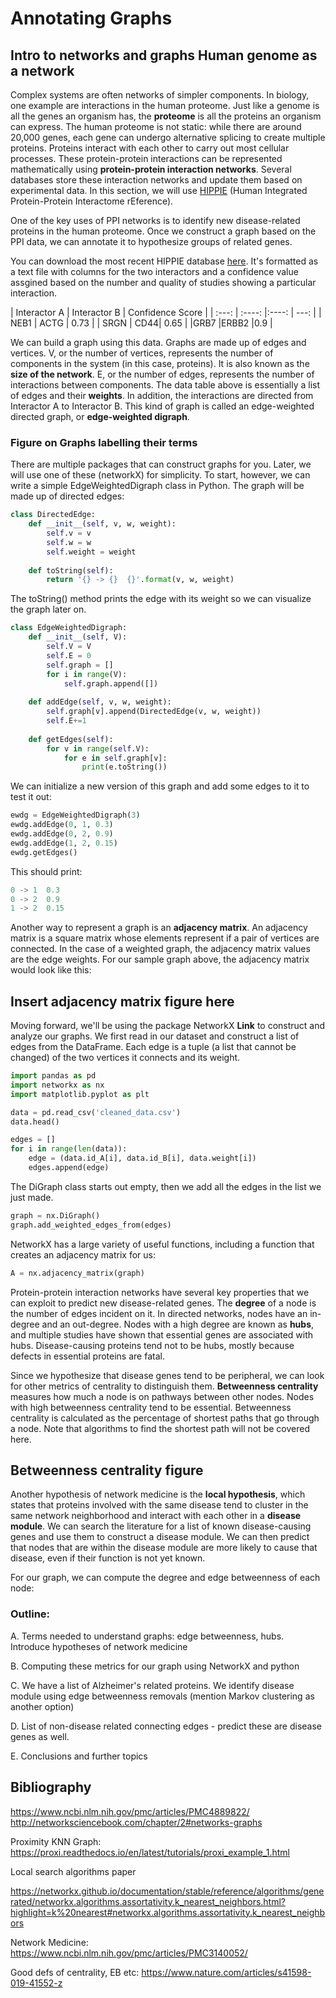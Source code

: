 # Annotating Graphs

## Intro to networks and graphs Human genome as a network
Complex systems are often networks of simpler components. In biology, one example are interactions in the human proteome. Just like a genome is all the genes an organism has, the **proteome** is all the proteins an organism can express. The human proteome is not static: while there are around 20,000 genes, each gene can undergo alternative splicing to create multiple proteins. Proteins interact with each other to carry out most cellular processes. These protein-protein interactions can be represented mathematically using **protein-protein interaction networks**. Several databases store these interaction networks and update them based on experimental data. In this section, we will use [HIPPIE](http://cbdm-01.zdv.uni-mainz.de/~mschaefer/hippie/index.php) (Human Integrated Protein-Protein Interactome rEference).

One of the key uses of PPI networks is to identify new disease-related proteins in the human proteome. Once we construct a graph based on the PPI data, we can annotate it to hypothesize groups of related genes.

You can download the most recent HIPPIE database [here](http://cbdm-01.zdv.uni-mainz.de/~mschaefer/hippie/hippie_current.txt). It's formatted as a text file with columns for the two interactors and a confidence value assgined based on the number and quality of studies showing a particular interaction.

| Interactor A   | Interactor B | Confidence Score |
| :---:        | :----:  |:----: |      ---: |
| NEB1     | ACTG | 0.73   |
| SRGN     | CD44|  0.65    |
|GRB7      |ERBB2  |0.9   |

We can build a graph using this data. Graphs are made up of edges and vertices. V, or the number of vertices, represents the number of components in the system (in this case, proteins). It is also known as the **size of the network**. E, or the number of edges, represents the number of interactions between components. The data table above is essentially a list of edges and their **weights**. In addition, the interactions are directed from Interactor A to Interactor B. This kind of graph is called an edge-weighted directed graph, or **edge-weighted digraph**. 

### Figure on Graphs labelling their terms

There are multiple packages that can construct graphs for you. Later, we will use one of these (networkX) for simplicity. To start, however, we can write a simple EdgeWeightedDigraph class in Python. The graph will be made up of directed edges:

```python
class DirectedEdge:
    def __init__(self, v, w, weight):
        self.v = v
        self.w = w
        self.weight = weight
    
    def toString(self):
        return '{} -> {}  {}'.format(v, w, weight)
```

The toString() method prints the edge with its weight so we can visualize the graph later on. 

```python
class EdgeWeightedDigraph:
    def __init__(self, V):
        self.V = V
        self.E = 0
        self.graph = []
        for i in range(V):
            self.graph.append([])
    
    def addEdge(self, v, w, weight):
        self.graph[v].append(DirectedEdge(v, w, weight))
        self.E+=1
    
    def getEdges(self):
        for v in range(self.V):
            for e in self.graph[v]:
                print(e.toString())
```
We can initialize a new version of this graph and add some edges to it to test it out:
    
```python
ewdg = EdgeWeightedDigraph(3)
ewdg.addEdge(0, 1, 0.3)
ewdg.addEdge(0, 2, 0.9)
ewdg.addEdge(1, 2, 0.15)
ewdg.getEdges()
```

This should print: 

```python
0 -> 1  0.3
0 -> 2  0.9
1 -> 2  0.15
```

Another way to represent a graph is an **adjacency matrix**. An adjacency matrix is a square matrix whose elements represent if a pair of vertices are connected. In the case of a weighted graph, the adjacency matrix values are the edge weights. For our sample graph above, the adjacency matrix would look like this:

## Insert adjacency matrix figure here

Moving forward, we'll be using the package NetworkX **Link** to construct and analyze our graphs. We first read in our dataset and construct a list of edges from the DataFrame. Each edge is a tuple (a list that cannot be changed) of the two vertices it connects and its weight.

```python
import pandas as pd 
import networkx as nx
import matplotlib.pyplot as plt

data = pd.read_csv('cleaned_data.csv')
data.head()

edges = []
for i in range(len(data)):
    edge = (data.id_A[i], data.id_B[i], data.weight[i])
    edges.append(edge)
```

The DiGraph class starts out empty, then we add all the edges in the list we just made. 

```python
graph = nx.DiGraph()
graph.add_weighted_edges_from(edges)
```

NetworkX has a large variety of useful functions, including a function that creates an adjacency matrix for us:

```python
A = nx.adjacency_matrix(graph)
```

Protein-protein interaction networks have several key properties that we can exploit to predict new disease-related genes. The **degree** of a node is the number of edges incident on it. In directed networks, nodes have an in-degree and an out-degree. Nodes with a high degree are known as **hubs**, and multiple studies have shown that essential genes are associated with hubs. Disease-causing proteins tend not to be hubs, mostly because defects in essential proteins are fatal. 

Since we hypothesize that disease genes tend to be peripheral, we can look for other metrics of centrality to distinguish them. **Betweenness centrality** measures how much a node is on pathways between other nodes. Nodes with high betweenness centrality tend to be essential. Betweenness centrality is calculated as the percentage of shortest paths that go through a node. Note that algorithms to find the shortest path will not be covered here.

## Betweenness centrality figure

Another hypothesis of network medicine is the **local hypothesis**, which states that proteins involved with the same disease tend to cluster in the same network neighborhood and interact with each other in a **disease module**. We can search the literature for a list of known disease-causing genes and use them to construct a disease module. We can then predict that nodes that are within the disease module are more likely to cause that disease, even if their function is not yet known.

For our graph, we can compute the degree and edge betweenness of each node:



### Outline:
A. Terms needed to understand graphs: edge betweenness, hubs. Introduce hypotheses of network medicine

B. Computing these metrics for our graph using NetworkX and python

C. We have a list of Alzheimer's related proteins. We identify disease module using edge betweenness removals (mention Markov clustering as another option)

D. List of non-disease related connecting edges - predict these are disease genes as well.

E. Conclusions and further topics


## Bibliography
https://www.ncbi.nlm.nih.gov/pmc/articles/PMC4889822/
http://networksciencebook.com/chapter/2#networks-graphs

Proximity KNN Graph: https://proxi.readthedocs.io/en/latest/tutorials/proxi_example_1.html

Local search algorithms paper

https://networkx.github.io/documentation/stable/reference/algorithms/generated/networkx.algorithms.assortativity.k_nearest_neighbors.html?highlight=k%20nearest#networkx.algorithms.assortativity.k_nearest_neighbors

Network Medicine: https://www.ncbi.nlm.nih.gov/pmc/articles/PMC3140052/

Good defs of centrality, EB etc: https://www.nature.com/articles/s41598-019-41552-z
